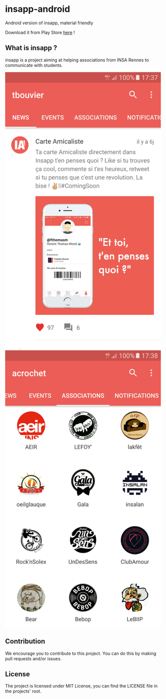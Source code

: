 # insapp-android
Android version of insapp, material friendly

Download it from Play Store [here](https://play.google.com/store/apps/details?id=fr.insapp.insapp) !

## What is insapp ?

insapp is a project aiming at helping associations from INSA Rennes to communicate with students.

![Screenshot 1](/screenshots/1.png?raw=true)
![Screenshot 2](/screenshots/2.png?raw=true)

## Contribution

We encourage you to contribute to this project. You can do this by making pull requests and/or issues.

## License

The project is licensed under MIT License, you can find the LICENSE file in the projects' root.
